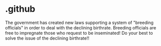 # .github
The government has created new laws supporting a system of "breeding officials" in order to deal with the declining birthrate. Breeding officials are free to impregnate those who request to be inseminated! Do your best to solve the issue of the declining birthrate!!
